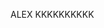 ALEX KKKKKKKKKK
<!---
AlexKKKKKKKKK/AlexKKKKKKKKK is a ✨ special ✨ repository because its `README.md` (this file) appears on your GitHub profile.
You can click the Preview link to take a look at your changes.
--->
